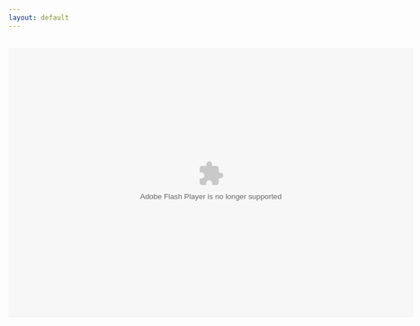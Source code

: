 ```yaml
---
layout: default
---
```

<title>FPA: World 1 Enhanced</title>
<div align="center">
<br />
<object align="middle" data="FPAW1M.swf" height="480" type="application/x-shockwave-flash" width="720"></object>
